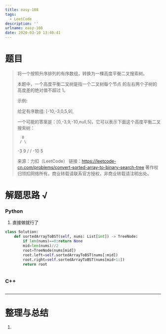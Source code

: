 ```yaml
---
title: easy-108
tags:
  - LeetCode
description: ''
urlname: easy-108
date: 2020-03-10 13:40:41
---
```


# 题目

> 将一个按照升序排列的有序数组，转换为一棵高度平衡二叉搜索树。
>
> 本题中，一个高度平衡二叉树是指一个二叉树每个节点 的左右两个子树的高度差的绝对值不超过 1。
>
> 示例:
>
> 给定有序数组: [-10,-3,0,5,9],
>
> 一个可能的答案是：[0,-3,9,-10,null,5]，它可以表示下面这个高度平衡二叉搜索树：
>
>       0
>      / \
>    -3   9
>    /   /
>  -10  5
>
> 来源：力扣（LeetCode）
> 链接：https://leetcode-cn.com/problems/convert-sorted-array-to-binary-search-tree
> 著作权归领扣网络所有。商业转载请联系官方授权，非商业转载请注明出处。



# 解题思路 √

### Python

1. 直接做就行了

```python
class Solution:
    def sortedArrayToBST(self, nums: List[int]) -> TreeNode:
        if len(nums)==0:return None
        mid=len(nums)//2
        root=TreeNode(nums[mid])
        root.left=self.sortedArrayToBST(nums[:mid])
        root.right=self.sortedArrayToBST(nums[mid+1:])
        return root
```


```python

```



### C++

```cpp

```

---



# 整理与总结

1. 


